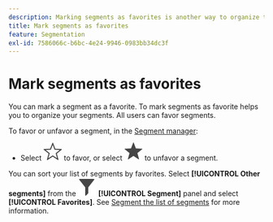 ```yaml
---
description: Marking segments as favorites is another way to organize them for ease of use.
title: Mark segments as favorites
feature: Segmentation
exl-id: 7586066c-b6bc-4e24-9946-0983bb34dc3f
---
```

# Mark segments as favorites

You can mark a segment as a favorite. To mark segments as favorite helps you to organize your segments. All users can favor segments.

To favor or unfavor a segment, in the [Segment manager](/help/components/segments/seg-manage.md):

* Select ![StarOutline](/help/assets/icons/StarOutline.svg) to favor, or select ![Star](/help/assets/icons/Star.svg) to unfavor a segment.

You can sort your list of segments by favorites. Select **[!UICONTROL Other segments]** from the ![Segment](/help/assets/icons/Filter.svg) **[!UICONTROL Segment]** panel and select **[!UICONTROL Favorites]**. See [Segment the list of segments](/help/components/segments/seg-filter.md) for more information.
